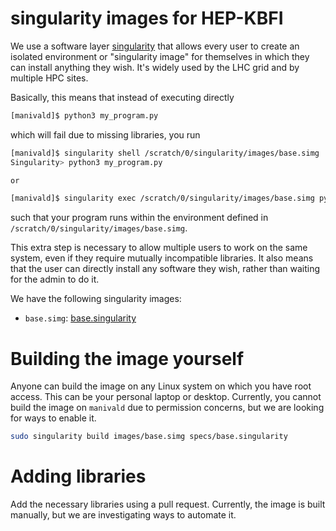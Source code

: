 # singularity images for HEP-KBFI

We use a software layer [singularity](https://sylabs.io/singularity/) that allows every user to create an isolated environment or "singularity image" for themselves in which they can install anything they wish. It's widely used by the LHC grid and by multiple HPC sites.

Basically, this means that instead of executing directly

``` bash
[manivald]$ python3 my_program.py
```

which will fail due to missing libraries, you run

```bash
[manivald]$ singularity shell /scratch/0/singularity/images/base.simg
Singularity> python3 my_program.py

or

[manivald]$ singularity exec /scratch/0/singularity/images/base.simg python3 my_program.py
```

such that your program runs within the environment defined in `/scratch/0/singularity/images/base.simg`.

This extra step is necessary to allow multiple users to work on the same system, even if they require mutually incompatible libraries. It also means that the user can directly install any software they wish, rather than waiting for the admin to do it.

We have the following singularity images:
- `base.simg`: [base.singularity](specs/base.singularity)

# Building the image yourself

Anyone can build the image on any Linux system on which you have root access. This can be your personal laptop or desktop. Currently, you cannot build the image on `manivald` due to permission concerns, but we are looking for ways to enable it.

```bash
sudo singularity build images/base.simg specs/base.singularity
```

# Adding libraries

Add the necessary libraries using a pull request. Currently, the image is built manually, but we are investigating ways to automate it.
